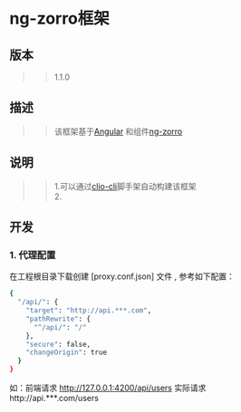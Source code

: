 # ng-zorro框架

## 版本
>>1.1.0

## 描述
>>该框架基于[Angular](https://www.angular.cn) 和组件[ng-zorro](https://ng.ant.design)

## 说明
>>1.可以通过[clio-cli](https://www.npmjs.com/package/clio-cli)脚手架自动构建该框架<br>
>>2.
  
## 开发
### 1. 代理配置
在工程根目录下载创建 [proxy.conf.json] 文件 , 参考如下配置：
```bash
{
  "/api/": {
    "target": "http://api.***.com",
    "pathRewrite": {
      "^/api/": "/"
    },
    "secure": false,
    "changeOrigin": true
  }
}
```
如：前端请求 http://127.0.0.1:4200/api/users 实际请求 http://api.***.com/users
